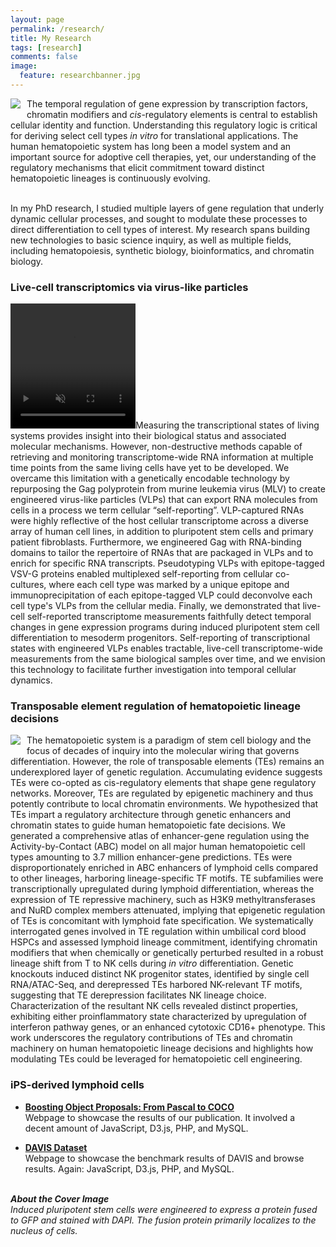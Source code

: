 ```yaml
---
layout: page
permalink: /research/
title: My Research
tags: [research]
comments: false
image:
  feature: researchbanner.jpg
---
```



<img src="{{ site.url }}/images/research_overview.png" align="left" style="margin: 0px 10px 10px 0px;" style="width:300px;height:293px;"/> The temporal regulation of gene expression by transcription factors, chromatin modifiers and <i>cis</i>-regulatory elements is central to establish cellular identity and function. Understanding this regulatory logic is critical for deriving select cell types <i>in vitro</i> for translational applications. The human hematopoietic system has long been a model system and an important source for adoptive cell therapies, yet, our understanding of the regulatory mechanisms that elicit commitment toward distinct hematopoietic lineages is continuously evolving. <br><br>

In my PhD research, I studied multiple layers of gene regulation that underly dynamic cellular processes, and sought to modulate these processes to direct differentiation to cell types of interest. My research spans building new technologies to basic science inquiry, as well as multiple fields, including hematopoiesis, synthetic biology, bioinformatics, and chromatin biology.  


### Live-cell transcriptomics via virus-like particles

<video width="200" height="200" autoplay muted>
  <source src="{{ site.url }}/images/jin_2011_jvirology.mp4" type="video/mp4">
Your browser does not support the video tag.
</video>Measuring the transcriptional states of living systems provides insight into their biological status and associated molecular mechanisms. However, non-destructive methods capable of retrieving and monitoring transcriptome-wide RNA information at multiple time points from the same living cells have yet to be developed. We overcame this limitation with a genetically encodable technology by repurposing the Gag polyprotein from murine leukemia virus (MLV) to create engineered virus-like particles (VLPs) that can export RNA molecules from cells in a process we term cellular “self-reporting”. VLP-captured RNAs were highly reflective of the host cellular transcriptome across a diverse array of human cell lines, in addition to pluripotent stem cells and primary patient fibroblasts. Furthermore, we engineered Gag with RNA-binding domains to tailor the repertoire of RNAs that are packaged in VLPs and to enrich for specific RNA transcripts. Pseudotyping VLPs with epitope-tagged VSV-G proteins enabled multiplexed self-reporting from cellular co-cultures, where each cell type was marked by a unique epitope and immunoprecipitation of each epitope-tagged VLP could deconvolve each cell type's VLPs from the cellular media. Finally, we demonstrated that live-cell self-reported transcriptome measurements faithfully detect temporal changes in gene expression programs during induced pluripotent stem cell differentiation to mesoderm progenitors. Self-reporting of transcriptional states with engineered VLPs enables tractable, live-cell transcriptome-wide measurements from the same biological samples over time, and we envision this technology to facilitate further investigation into temporal cellular dynamics. 


### Transposable element regulation of hematopoietic lineage decisions

<img src="{{ site.url }}/images/te_gene_regulation.png" align="left" style="margin: 0px 10px 10px 0px;" style="width:50%"/>The hematopoietic system is a paradigm of stem cell biology and the focus of decades of inquiry into the molecular wiring that governs differentiation. However, the role of transposable elements (TEs) remains an underexplored layer of genetic regulation. Accumulating evidence suggests TEs were co-opted as cis-regulatory elements that shape gene regulatory networks. Moreover, TEs are regulated by epigenetic machinery and thus potently contribute to local chromatin environments. We hypothesized that TEs impart a regulatory architecture through genetic enhancers and chromatin states to guide human hematopoietic fate decisions. We generated a comprehensive atlas of enhancer-gene regulation using the Activity-by-Contact (ABC) model on all major human hematopoietic cell types amounting to 3.7 million enhancer-gene predictions. TEs were disproportionately enriched in ABC enhancers of lymphoid cells compared to other lineages, harboring lineage-specific TF motifs. TE subfamilies were transcriptionally upregulated during lymphoid differentiation, whereas the expression of TE repressive machinery, such as H3K9 methyltransferases and NuRD complex members attenuated, implying that epigenetic regulation of TEs is concomitant with lymphoid fate specification. We systematically interrogated genes involved in TE regulation within umbilical cord blood HSPCs and assessed lymphoid lineage commitment, identifying chromatin modifiers that when chemically or genetically perturbed resulted in a robust lineage shift from T to NK cells during <i>in vitro</i> differentiation. Genetic knockouts induced distinct NK progenitor states, identified by single cell RNA/ATAC-Seq, and derepressed TEs harbored NK-relevant TF motifs, suggesting that TE derepression facilitates NK lineage choice. Characterization of the resultant NK cells revealed distinct properties, exhibiting either proinflammatory state characterized by upregulation of interferon pathway genes, or an enhanced cytotoxic CD16+ phenotype. This work underscores the regulatory contributions of TEs and chromatin machinery on human hematopoietic lineage decisions and highlights how modulating TEs could be leveraged for hematopoietic cell engineering.



### iPS-derived lymphoid cells

* [**Boosting Object Proposals: From Pascal to COCO**](http://www.vision.ee.ethz.ch/~biwiproposals/boosting-coco/)<br>
Webpage to showcase the results of our publication. It involved a decent amount of JavaScript, D3.js, PHP, and MySQL.

* [**DAVIS Dataset**](https://graphics.ethz.ch/~perazzif/davis/index.html)<br>
Webpage to showcase the benchmark results of DAVIS and browse results. Again: JavaScript, D3.js, PHP, and MySQL.






<br />
<b><em>About the Cover Image</em></b>
<br />
<em>Induced pluripotent stem cells were engineered to express a protein fused to GFP and stained with DAPI. The fusion protein primarily localizes to the nucleus of cells.</em>

